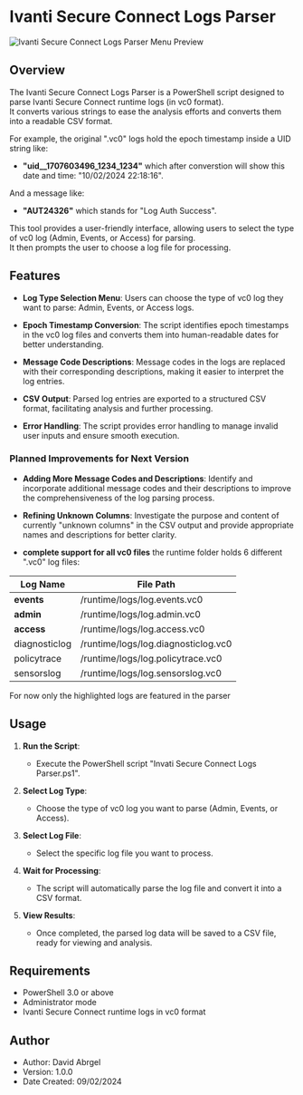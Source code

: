 # Ivanti Secure Connect Logs Parser

![Ivanti Secure Connect Logs Parser Menu Preview](https://github.com/david-abrgel/Ivanti-Secure-Connect-Logs-Parser/blob/9b90ce1c2fb0dccfaf8c4b5e1c89aa050cb436f3/Ivanti%20Secure%20Connect%20Logs%20Parser%20Menu%20Preview.png)

## Overview

The Ivanti Secure Connect Logs Parser is a PowerShell script designed to parse Ivanti Secure Connect runtime logs (in vc0 format).  
It converts various strings to ease the analysis efforts and converts them into a readable CSV format.  
  
For example, the original ".vc0" logs hold the epoch timestamp inside a UID string like:  
- **"uid__1707603496_1234_1234"** which after converstion will show this date and time: "10/02/2024 22:18:16".
  
And a message like:  
- **"AUT24326"**  which stands for "Log Auth Success".

This tool provides a user-friendly interface, allowing users to select the type of vc0 log (Admin, Events, or Access) for parsing.  
It then prompts the user to choose a log file for processing.

## Features

- **Log Type Selection Menu**: Users can choose the type of vc0 log they want to parse: Admin, Events, or Access logs.
  
- **Epoch Timestamp Conversion**: The script identifies epoch timestamps in the vc0 log files and converts them into human-readable dates for better understanding.

- **Message Code Descriptions**: Message codes in the logs are replaced with their corresponding descriptions, making it easier to interpret the log entries.

- **CSV Output**: Parsed log entries are exported to a structured CSV format, facilitating analysis and further processing.

- **Error Handling**: The script provides error handling to manage invalid user inputs and ensure smooth execution.

### Planned Improvements for Next Version

- **Adding More Message Codes and Descriptions**: Identify and incorporate additional message codes and their descriptions to improve the comprehensiveness of the log parsing process.

- **Refining Unknown Columns**: Investigate the purpose and content of currently "unknown columns" in the CSV output and provide appropriate names and descriptions for better clarity.
  
- **complete support for all vc0 files** the runtime folder holds 6 different ".vc0" log files:

| Log Name      | File Path                              |  
|---------------|----------------------------------------|  
| **events**        | /runtime/logs/log.events.vc0           |  
| **admin**         | /runtime/logs/log.admin.vc0            |  
| **access**        | /runtime/logs/log.access.vc0           |  
| diagnosticlog | /runtime/logs/log.diagnosticlog.vc0    |  
| policytrace   | /runtime/logs/log.policytrace.vc0      |  
| sensorslog    | /runtime/logs/log.sensorslog.vc0       |  

For now only the highlighted logs are featured in the parser

## Usage

1. **Run the Script**:
   - Execute the PowerShell script "Invati Secure Connect Logs Parser.ps1".
   
2. **Select Log Type**:
   - Choose the type of vc0 log you want to parse (Admin, Events, or Access).

3. **Select Log File**:
   - Select the specific log file you want to process.

4. **Wait for Processing**:
   - The script will automatically parse the log file and convert it into a CSV format.

5. **View Results**:
   - Once completed, the parsed log data will be saved to a CSV file, ready for viewing and analysis.

## Requirements

- PowerShell 3.0 or above
- Administrator mode
- Ivanti Secure Connect runtime logs in vc0 format

## Author

- Author: David Abrgel
- Version: 1.0.0
- Date Created: 09/02/2024
